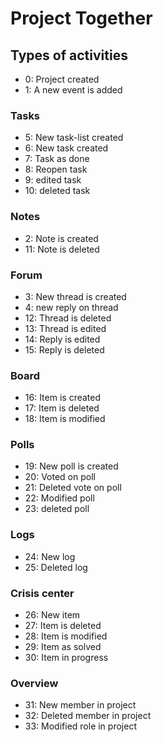 # Project Together


## Types of activities
- 0: Project created
- 1: A new event is added

### Tasks
- 5: New task-list created
- 6: New task created
- 7: Task as done
- 8: Reopen task
- 9: edited task
- 10: deleted task

### Notes
- 2: Note is created
- 11: Note is deleted

### Forum
- 3: New thread is created
- 4: new reply on thread 
- 12: Thread is deleted
- 13: Thread is edited
- 14: Reply is edited
- 15: Reply is deleted

### Board
- 16: Item is created
- 17: Item is deleted
- 18: Item is modified


### Polls
- 19: New poll is created
- 20: Voted on poll
- 21: Deleted vote on poll
- 22: Modified poll
- 23: deleted poll

### Logs
- 24: New log
- 25: Deleted log


### Crisis center
- 26: New item
- 27: Item is deleted
- 28: Item is modified
- 29: Item as solved
- 30: Item in progress

### Overview
- 31: New member in project
- 32: Deleted member in project
- 33: Modified role in project
